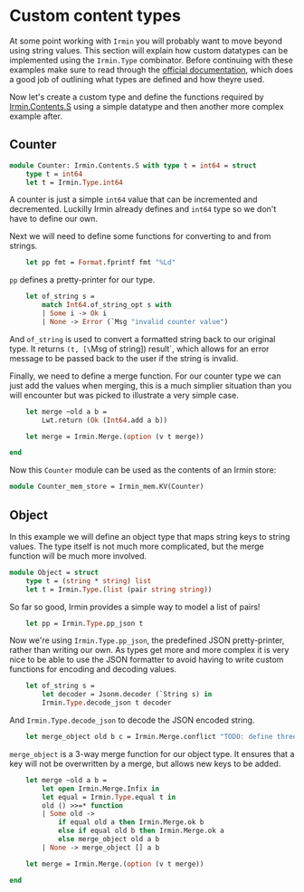 # Custom content types

At some point working with `Irmin` you will probably want to move beyond using string values. This section will explain how custom datatypes can be implemented using the `Irmin.Type` combinator. Before continuing with these examples make sure to read through the [official documentation](https://docs.mirage.io/irmin/Irmin/Type/index.html), which does a good job of outlining what types are defined and how theyre used.

Now let's create a custom type and define the functions required by [Irmin.Contents.S](https://docs.mirage.io/irmin/Irmin/Contents/module-type-S/index.html) using a simple datatype and then another more complex example after.

## Counter

```ocaml
module Counter: Irmin.Contents.S with type t = int64 = struct
	type t = int64
	let t = Irmin.Type.int64
```

A counter is just a simple `int64` value that can be incremented and decremented. Luckilly Irmin already defines and `int64` type so we don't have to define our own.

Next we will need to define some functions for converting to and from strings.

```ocaml
	let pp fmt = Format.fprintf fmt "%Ld"
```

`pp` defines a pretty-printer for our type.

```ocaml
	let of_string s =
		match Int64.of_string_opt s with
		| Some i -> Ok i
		| None -> Error (`Msg "invalid counter value")
```

And `of_string` is used to convert a formatted string back to our original type. It returns `(t, [\`Msg of string]) result`, which allows for an error message to be passed back to the user if the string is invalid.

Finally, we need to define a merge function. For our counter type we can just add the values when merging, this is a much simplier situation than you will encounter but was picked to illustrate a very simple case.

```ocaml
	let merge ~old a b =
		Lwt.return (Ok (Int64.add a b))
```

```ocaml
    let merge = Irmin.Merge.(option (v t merge))
```

```ocaml
end
```

Now this `Counter` module can be used as the contents of an Irmin store:

```ocaml
module Counter_mem_store = Irmin_mem.KV(Counter)
```

## Object

In this example we will define an object type that maps string keys to string values. The type itself is not much more complicated, but the merge function will be much more involved.

```ocaml
module Object = struct
    type t = (string * string) list
    let t = Irmin.Type.(list (pair string string))
```

So far so good, Irmin provides a simple way to model a list of pairs!

```ocaml
	let pp = Irmin.Type.pp_json t
```

Now we're using `Irmin.Type.pp_json`, the predefined JSON pretty-printer, rather than writing our own. As types get more and more complex it is very nice to be able to use the JSON formatter to avoid having to write custom functions for encoding and decoding values.

```ocaml
    let of_string s =
        let decoder = Jsonm.decoder (`String s) in
        Irmin.Type.decode_json t decoder
```

And `Irmin.Type.decode_json` to decode the JSON encoded string.

```ocaml
    let merge_object old b c = Irmin.Merge.conflict "TODO: define three-way merge for objects"
```

`merge_object` is a 3-way merge function for our object type. It ensures that a key will not be overwritten by a merge, but allows new keys to be added.

```ocaml
    let merge ~old a b =
        let open Irmin.Merge.Infix in
        let equal = Irmin.Type.equal t in
        old () >>=* function
        | Some old ->
            if equal old a then Irmin.Merge.ok b
            else if equal old b then Irmin.Merge.ok a
            else merge_object old a b
        | None -> merge_object [] a b

    let merge = Irmin.Merge.(option (v t merge))
```

```ocaml
end
```



